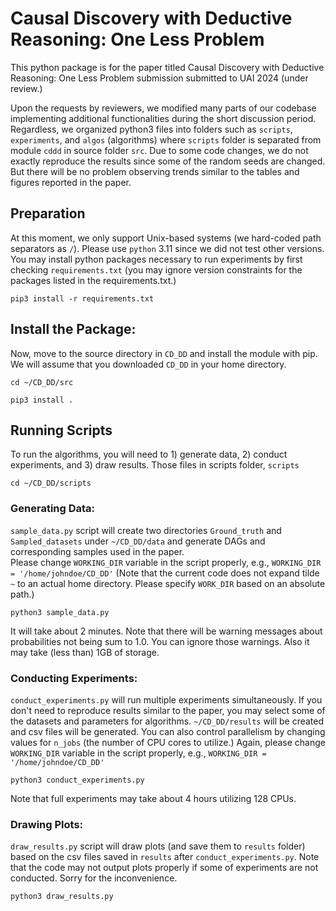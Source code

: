 # Causal Discovery with Deductive Reasoning: One Less Problem

This python package is for the paper titled Causal Discovery with Deductive Reasoning: One Less Problem submission submitted to UAI 2024 (under review.)

Upon the requests by reviewers, we modified many parts of our codebase implementing additional functionalities during the short discussion period.
Regardless, we organized python3 files into folders such as `scripts`, `experiments`, and `algos` (algorithms) where
`scripts` folder is separated from module `cddd` in source folder `src`.
Due to some code changes, we do not exactly reproduce the results
since some of the random seeds are changed. But there will be no problem observing trends similar to the tables and figures reported in the paper.

## Preparation

At this moment, we only support Unix-based systems (we hard-coded path separators as `/`).
Please use `python` 3.11 since we did not test other versions.
You may install python packages necessary to
run experiments by first checking `requirements.txt` (you may ignore version constraints for the packages listed in the requirements.txt.)

`pip3 install -r requirements.txt`

## Install the Package:

Now, move to the source directory in `CD_DD` and install the module with pip.
We will assume that you downloaded `CD_DD` in your home directory.

`cd ~/CD_DD/src`

`pip3 install .`

## Running Scripts

To run the algorithms, you will need to 1) generate data, 2) conduct experiments, and 3) draw results.
Those files in scripts folder, `scripts`

`cd ~/CD_DD/scripts`

### Generating Data:

`sample_data.py` script will create two directories `Ground_truth` and `Sampled_datasets` under `~/CD_DD/data`
and generate DAGs and corresponding samples used in the paper.   
Please change `WORKING_DIR` variable in the script properly, e.g., `WORKING_DIR = '/home/johndoe/CD_DD'`
(Note that the current code does not expand tilde `~` to an actual home directory. Please specify `WORK_DIR` based on an absolute path.)

`python3 sample_data.py`

It will take about 2 minutes.
Note that there will be warning messages about probabilities not being sum to 1.0. You can ignore those warnings.
Also it may take (less than) 1GB of storage.

### Conducting Experiments:

`conduct_experiments.py` will run multiple experiments simultaneously.
If you don't need to reproduce results similar to the paper, you may select some of the datasets and parameters for algorithms.
`~/CD_DD/results` will be created and csv files will be generated. You can also control parallelism by changing values for `n_jobs` (the number of CPU cores to utilize.)
Again, please change `WORKING_DIR` variable in the script properly, e.g., `WORKING_DIR = '/home/johndoe/CD_DD'`

`python3 conduct_experiments.py`

Note that full experiments may take about 4 hours utilizing 128 CPUs.

### Drawing Plots:

`draw_results.py` script will draw plots (and save them to `results` folder) based on the csv files saved in `results` after `conduct_experiments.py`.
Note that the code may not output plots properly if some of experiments are not conducted. Sorry for the inconvenience.

`python3 draw_results.py`


